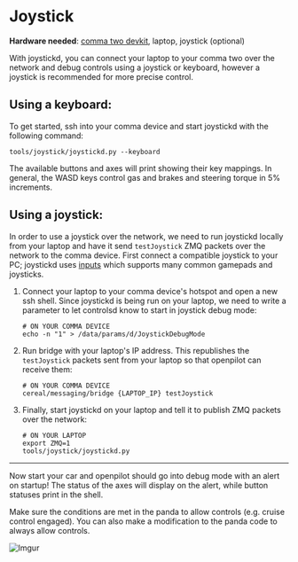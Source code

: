 # Joystick

**Hardware needed**: [comma two devkit](https://comma.ai/shop/products/comma-two-devkit), laptop, joystick (optional)

With joystickd, you can connect your laptop to your comma two over the network and debug controls using a joystick or keyboard, however a joystick is recommended for more precise control.

Using a keyboard:
---

To get started, ssh into your comma device and start joystickd with the following command:

```shell
tools/joystick/joystickd.py --keyboard
```

The available buttons and axes will print showing their key mappings. In general, the WASD keys control gas and brakes and steering torque in 5% increments.

Using a joystick:
---

In order to use a joystick over the network, we need to run joystickd locally from your laptop and have it send `testJoystick` ZMQ packets over the network to the comma device. First connect a compatible joystick to your PC; joystickd uses [inputs](https://pypi.org/project/inputs) which supports many common gamepads and joysticks.

1. Connect your laptop to your comma device's hotspot and open a new ssh shell. Since joystickd is being run on your laptop, we need to write a parameter to let controlsd know to start in joystick debug mode:
   ```shell
   # ON YOUR COMMA DEVICE
   echo -n "1" > /data/params/d/JoystickDebugMode
   ```
2. Run bridge with your laptop's IP address. This republishes the `testJoystick` packets sent from your laptop so that openpilot can receive them:
   ```shell
   # ON YOUR COMMA DEVICE
   cereal/messaging/bridge {LAPTOP_IP} testJoystick
   ```
3. Finally, start joystickd on your laptop and tell it to publish ZMQ packets over the network:
   ```shell
   # ON YOUR LAPTOP
   export ZMQ=1
   tools/joystick/joystickd.py
   ```

---
Now start your car and openpilot should go into debug mode with an alert on startup! The status of the axes will display on the alert, while button statuses print in the shell.

Make sure the conditions are met in the panda to allow controls (e.g. cruise control engaged). You can also make a modification to the panda code to always allow controls.

![Imgur](steer.gif)
